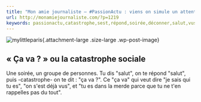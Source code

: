 ```yaml
---
title: "Mon amie journaliste – #PassionActu : viens on simule un attentat, pour déconner"
url: http://monamiejournaliste.com/?p=1219
keywords: passionactu,catastrophe,sest,répond,soirée,déconner,salut,vus,sais,journaliste,rappelles,veut,socialeune,simule,viens,attentat,amie
---
```

![mylittleparis](http://monamiejournaliste.com/wp-content/uploads/2016/09/mylittleparis.jpg){.attachment-large .size-large .wp-post-image}

« Ça va ? » ou la catastrophe sociale
-------------------------------------

Une soirée, un groupe de personnes. Tu dis \"salut\", on te répond \"salut\", puis -catastrophe- on te dit : \"ça va ?\". Ce \"ça va\" qui veut dire \"je sais qui tu es\", \"on s\'est déjà vus\", et \"tu es dans la merde parce que tu ne t\'en rappelles pas du tout\".
